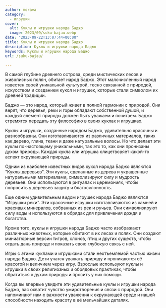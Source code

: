 ```yaml
---
author: morava
category:
  - игрушки
cover:
  alt: Куклы и игрушки народа Баджо
  image: 2023/09/suku-bajau.webp
date: "2023-09-22T13:07:44+00:00"
title: Куклы и игрушки народа Баджо
description: Куклы и игрушки народа Баджо
keywords: Куклы и игрушки народа Баджо
url: /suku-bajau/

---
```

В самой глубине древнего острова, среди мистических лесов и живописных полян, обитает народ Баджо. Этот малочисленный народ известен своей уникальной культурой, тесно связанной с природой, искусством и созданием кукол и игрушек, которые стали символом их древней традиции.

Баджо — это народ, который живет в полной гармонии с природой. Они верят, что деревья, реки и горы обладают собственной душой, и каждый элемент природы должен быть уважаем и почитаем. Баджо стремятся передать эту философию в своих куклах и игрушках.

Куклы и игрушки, созданные народом Баджо, удивительно красочны и разнообразны. Они изготавливаются из различных материалов, таких как дерево, глина, ткани и даже натуральные волосы. Но что делает эти куклы по-настоящему уникальными, так это то, как они пронизаны духом природы. Каждая кукла или игрушка олицетворяет какой-то аспект окружающей природы.

Одним из наиболее известных видов кукол народа Баджо являются "Куклы деревьев". Эти куклы, сделанные из дерева и украшенные натуральными материалами, символизируют силу и мудрость деревьев. Они используются в ритуалах и церемониях, чтобы попросить у деревьев защиту и благосклонность.

Еще одним удивительным видом игрушек народа Баджо являются "Игрушки реки". Эти красочные игрушки изготавливаются из камней и красивых минералов, собранных из рек и ручьев. Они символизируют силу воды и используются в обрядах для привлечения дождя и богатства.

Кроме того, куклы и игрушки народа Баджо часто изображают различных животных, которые обитают в их лесах и полях. Они создают миниатюрные версии тигров, слонов, птиц и других существ, чтобы отдать дань природе и показать свою глубокую связь с ней.

Игры с этими куклами и игрушками стали неотъемлемой частью жизни народа Баджо. Дети учатся уважать природу и проникаются её красотой и величием через игру. Взрослые используют куклы и игрушки в своих религиозных и обрядовых практиках, чтобы обратиться к духам природы и просить у них помощи.

Когда вы впервые увидите эти удивительные куклы и игрушки народа Баджо, вас охватит чувство умиротворения и связи с природой. Они напоминают нам о важности уважения к окружающей среде и нашей способности находить красоту в её мельчайших деталях.

